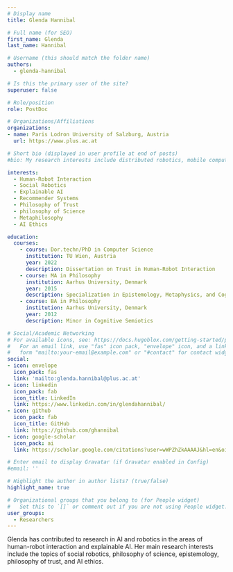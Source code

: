 ```yaml
---
# Display name
title: Glenda Hannibal

# Full name (for SEO)
first_name: Glenda
last_name: Hannibal

# Username (this should match the folder name)
authors:
  - glenda-hannibal

# Is this the primary user of the site?
superuser: false

# Role/position
role: PostDoc

# Organizations/Affiliations
organizations:
- name: Paris Lodron University of Salzburg, Austria
  url: https://www.plus.ac.at

# Short bio (displayed in user profile at end of posts)
#bio: My research interests include distributed robotics, mobile computing and programmable matter.

interests:
  - Human-Robot Interaction
  - Social Robotics
  - Explainable AI
  - Recommender Systems
  - Philosophy of Trust
  - philosophy of Science
  - Metaphilosophy
  - AI Ethics

education:
  courses:
    - course: Dor.techn/PhD in Computer Science
      institution: TU Wien, Austria
      year: 2022
      description: Dissertation on Trust in Human-Robot Interaction
    - course: MA in Philosophy
      institution: Aarhus University, Denmark
      year: 2015
      description: Specialization in Epistemology, Metaphysics, and Cognition
    - course: BA in Philosophy
      institution: Aarhus University, Denmark
      year: 2012
      description: Minor in Cognitive Semiotics

# Social/Academic Networking
# For available icons, see: https://docs.hugoblox.com/getting-started/page-builder/#icons
#   For an email link, use "fas" icon pack, "envelope" icon, and a link in the
#   form "mailto:your-email@example.com" or "#contact" for contact widget.
social:
- icon: envelope
  icon_pack: fas
  link: 'mailto:glenda.hannibal@plus.ac.at'
- icon: linkedin
  icon_pack: fab
  icon_title: LinkedIn
  link: https://www.linkedin.com/in/glendahannibal/
- icon: github
  icon_pack: fab
  icon_title: GitHub
  link: https://github.com/ghannibal
- icon: google-scholar
  icon_pack: ai
  link: https://scholar.google.com/citations?user=wWPZhZkAAAAJ&hl=en&oi=ao

# Enter email to display Gravatar (if Gravatar enabled in Config)
#email: ''

# Highlight the author in author lists? (true/false)
highlight_name: true

# Organizational groups that you belong to (for People widget)
#   Set this to `[]` or comment out if you are not using People widget.
user_groups:
  - Researchers
---
```


Glenda has contributed to research in AI and robotics in the areas of human-robot interaction and explainable AI. Her main research interests include the topics of social robotics, philosophy of science, epistemology, philosophy of trust, and AI ethics. 
